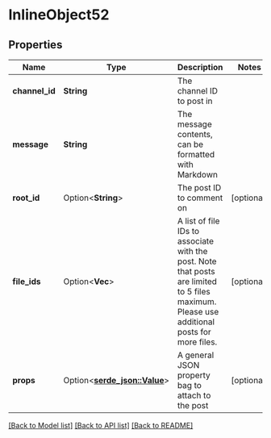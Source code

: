 # InlineObject52

## Properties

Name | Type | Description | Notes
------------ | ------------- | ------------- | -------------
**channel_id** | **String** | The channel ID to post in | 
**message** | **String** | The message contents, can be formatted with Markdown | 
**root_id** | Option<**String**> | The post ID to comment on | [optional]
**file_ids** | Option<**Vec<String>**> | A list of file IDs to associate with the post. Note that posts are limited to 5 files maximum. Please use additional posts for more files. | [optional]
**props** | Option<[**serde_json::Value**](.md)> | A general JSON property bag to attach to the post | [optional]

[[Back to Model list]](../README.md#documentation-for-models) [[Back to API list]](../README.md#documentation-for-api-endpoints) [[Back to README]](../README.md)


